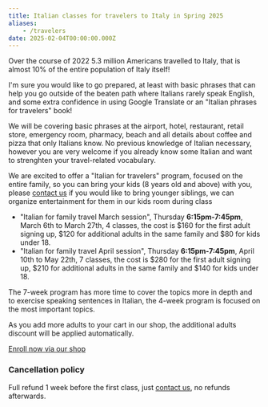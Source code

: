 ```yaml
---
title: Italian classes for travelers to Italy in Spring 2025
aliases:
    - /travelers
date: 2025-02-04T00:00:00.000Z
---
```


Over the course of 2022 5.3 million Americans travelled to Italy, that is almost 10% of the entire population of Italy itself!

I'm sure you would like to go prepared, at least with basic phrases that can help you go outside of the beaten path where Italians rarely speak English, and some extra confidence in using Google Translate or an "Italian phrases for travelers" book!

We will be covering basic phrases at the airport, hotel, restaurant, retail store, emergency room, pharmacy, beach and all details about coffee and pizza that only Italians know. No previous knowledge of Italian necessary, however you are very welcome if you already know some Italian and want to strenghten your travel-related vocabulary.

We are excited to offer a "Italian for travelers" program, focused on the entire family, so you can bring your kids (8 years old and above) with you, please [contact us](/contact) if you would like to bring younger siblings, we can organize entertainment for them in our kids room during class

* "Italian for family travel March session", Thursday **6:15pm-7:45pm**, March 6th to March 27th, 4 classes, the cost is $160 for the first adult signing up, $120 for additional adults in the same family and $80 for kids under 18.
* "Italian for family travel April session", Thursday **6:15pm-7:45pm**, April 10th to May 22th, 7 classes, the cost is $280 for the first adult signing up, $210 for additional adults in the same family and $140 for kids under 18.

The 7-week program has more time to cover the topics more in depth and to exercise speaking sentences in Italian, the 4-week program is focused on the most important topics.

As you add more adults to your cart in our shop, the additional adults discount will be applied automatically.

<div class="tc">
<a href="https://italianschoolsd.square.site/shop/italian-for-travelers/HIZJQCNGIMD7FJ26PVOPURRQ" class="btn raise">Enroll now via our shop</a>
</div>

### Cancellation policy

Full refund 1 week before the first class, just [contact us](/contact), no refunds afterwards.